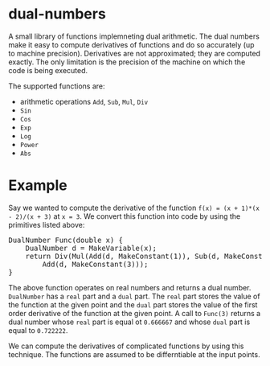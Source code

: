 # dual-numbers
A small library of functions implemneting dual arithmetic. The dual numbers make it easy to compute derivatives of functions and do so accurately (up to machine precision). Derivatives are not approximated; they are computed exactly. The only limitation is the precision of the machine on which the code is being executed.

The supported functions are:
* arithmetic operations `Add`, `Sub`, `Mul`, `Div`
* `Sin`
* `Cos`
* `Exp`
* `Log`
* `Power`
* `Abs`

# Example
Say we wanted to compute the derivative of the function `f(x) = (x + 1)*(x - 2)/(x + 3)` at `x = 3`. We convert this function into code by using the primitives listed above:

<pre>
DualNumber Func(double x) {
	DualNumber d = MakeVariable(x);
	return Div(Mul(Add(d, MakeConstant(1)), Sub(d, MakeConstant(2))),
		Add(d, MakeConstant(3)));
}
</pre>
  
The above function operates on real numbers and returns a dual number. `DualNumber` has a `real` part and a `dual` part. The `real` part stores the value of the function at the given point and the `dual` part stores the value of the first order derivative of the function at the given point. A call to `Func(3)` returns a dual number whose `real` part is equal ot `0.666667` and whose `dual` part is equal to `0.722222`.

We can compute the derivatives of complicated functions by using this technique. The functions are assumed to be differntiable at the input points.
